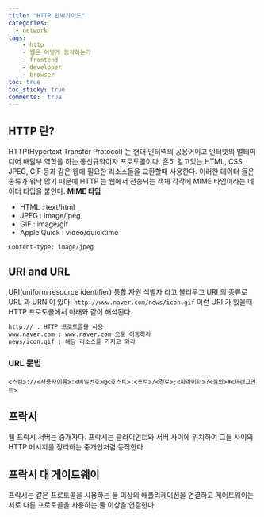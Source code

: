 ```yaml
---
title: "HTTP 완벽가이드"
categories: 
  - network
tags: 
    - http
    - 웹은 어떻게 동작하는가
    - frontend
    - developer
    - browser
toc: true
toc_sticky: true
comments:  true
---
```


## HTTP 란?
HTTP(Hypertext Transfer Protocol) 는 현대 인터넥의 공용어이고 인터넷의 멀티미디어 배달부 역학을 하는 통신규약이자 프로토콜이다. 흔히 알고있는 HTML, CSS, JPEG, GIF 등과 같은 웹에 필요한 리소스들을 교환할때 사용한다. 이러한 데이터 들은 종류가 워낙 많기 때문에 HTTP 는 웹에서 전송되는 객체 각각에 MIME 타입이라는 데이터 타입을 붙인다.
**MIME 타입**
- HTML : text/html
- JPEG : image/ipeg
- GIF : image/gif
- Apple Quick : video/quicktime

```bash
Content-type: image/jpeg
```

## URI and URL
URI(uniform resource identifier) 통합 자원 식별자 라고 불리우고 URI 의 종류로 URL 과 URN 이 있다.
`http://www.naver.com/news/icon.gif` 이런 URI 가 있을때 HTTP 프로토콜에서 아래와 같이 해석된다.
```bash
http:// : HTTP 프로토콜을 사용
www.naver.com : www.naver.com 으로 이동하라
news/icon.gif : 해당 리소스를 가지고 와라
```

### URL 문법
```
<스킴>://<사용자이름>:<비밀번호>@<호스트>:<포트>/<경로>;<파라미터>?<질의>#<프래그먼트>
```

## 프락시
웹 프락시 서버는 중개자다. 프락시는 클라이언트와 서버 사이에 위치하여 그들 사이의 HTTP 메시지를 정리하는 중개인처럼 동작한다.

## 프락시 대 게이트웨이
프락시는 같은 프로토콜을 사용하는 둘 이상의 애플리케이션을 연결하고 게이트웨이는 서로 다른 프로토콜을 사용하는 둘 이상을 연결한다.

